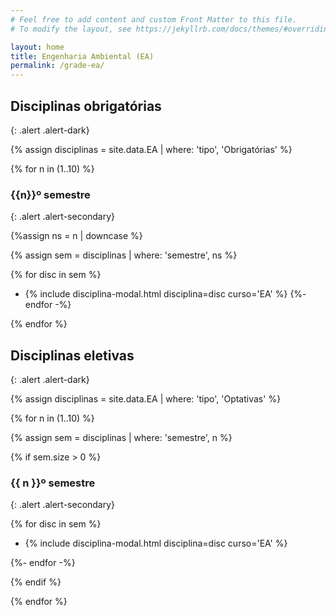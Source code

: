 ```yaml
---
# Feel free to add content and custom Front Matter to this file.
# To modify the layout, see https://jekyllrb.com/docs/themes/#overriding-theme-defaults

layout: home
title: Engenharia Ambiental (EA)
permalink: /grade-ea/
---
```


## Disciplinas obrigatórias
{: .alert .alert-dark}

{% assign disciplinas = site.data.EA | where: 'tipo', 'Obrigatórias' %}

{% for n in (1..10) %}

### {{n}}º semestre
{: .alert .alert-secondary}

{%assign ns = n | downcase %}

{% assign sem = disciplinas | where: 'semestre', ns %}

{% for disc in sem %}
- {% include disciplina-modal.html disciplina=disc curso='EA' %}
{%- endfor -%}

{% endfor %}

## Disciplinas eletivas
{: .alert .alert-dark}

{% assign disciplinas = site.data.EA | where: 'tipo', 'Optativas' %}

{% for n in (1..10) %}

{% assign sem = disciplinas | where: 'semestre', n %}

{% if sem.size > 0 %}

### {{ n }}º semestre
{: .alert .alert-secondary}

{% for disc in sem %}

- {% include disciplina-modal.html disciplina=disc curso='EA' %}

{%- endfor -%}

{% endif %}

{% endfor %}
